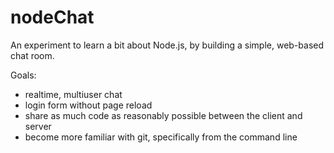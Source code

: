 nodeChat
========

An experiment to learn a bit about Node.js, by building a simple, web-based chat room.

Goals:
 * realtime, multiuser chat
 * login form without page reload
 * share as much code as reasonably possible between the client and server
 * become more familiar with git, specifically from the command line
